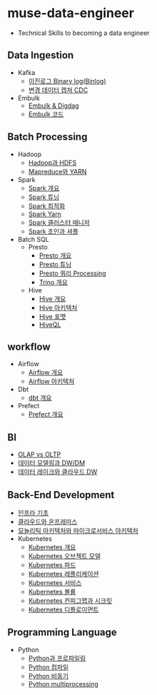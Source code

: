 # muse-data-engineer

* Technical Skills to becoming a data engineer

## Data Ingestion

* Kafka
  * [이진로그 Binary log(Binlog)](data-ingestion/data-ingestion/binlog.md)
  * [변경 데이터 캡처 CDC](data-ingestion/data-ingestion/cdc.md)
* Embulk
  * [Embulk & Digdag](data-ingestion/data-ingestion-1/embulk.md)
  * [Embulk 코드](data-ingestion/data-ingestion-1/embulk\_code.md)

## Batch Processing

* Hadoop
  * [Hadoop과 HDFS](doc/batch-processing/hadoop\_hdfs.md)
  * [Mapreduce와 YARN](doc/batch-processing/hadoop\_map\_yarn.md)
* Spark
  * [Spark 개요](doc/batch-processing-1/spark\_base.md)
  * [Spark 튜닝](doc/batch-processing-1/spark\_tuning.md)
  * [Spark 최적화](doc/batch-processing-1/spark\_optimization.md)
  * [Spark Yarn](doc/batch-processing-1/spark\_yarn.md)
  * [Spark 클러스터 매니저](doc/batch-processing-1/spark\_cluster\_manager.md)
  * [Spark 조인과 셔플](doc/batch-processing-1/spark\_join.md)
* Batch SQL
  * Presto
    * [Presto 개요](doc/batch-sql/batch-processing-1/presto\_base.md)
    * [Presto 튜닝](doc/batch-sql/batch-processing-1/presto\_tuning.md)
    * [Presto 쿼리 Processing](doc/batch-sql/batch-processing-1/presto\_query\_processing.md)
    * [Trino 개요](doc/batch-sql/batch-processing-1/trino\_base.md)
  * Hive
    * [Hive 개요](doc/batch-sql/batch-processing/hive\_base.md)
    * [Hive 아키텍처](doc/batch-sql/batch-processing/hive\_architecture.md)
    * [Hive 포맷](doc/batch-sql/batch-processing/hive\_format.md)
    * [HiveQL](doc/batch-sql/batch-processing/hive\_hiveql.md)

## workflow

* Airflow
  * [Airflow 개요](workflow/airflow/airflow\_base.md)
  * [Airflow 아키텍처](workflow/airflow/airflow\_architecture.md)
* Dbt
  * [dbt 개요](workflow/dbt\_base.md)
* Prefect
  * [Prefect 개요](workflow/prefect\_base.md)

## BI

* [OLAP vs OLTP](bi/olap.md)
* [데이터 모델링과 DW/DM](bi/data\_modeling\_dw\_dm.md)
* [데이터 레이크와 클라우드 DW](bi/data\_lake.md)

## Back-End Development

* [인프라 기초](back-end-development/infra\_based.md)
* [클라우드와 온프레미스](back-end-development/onpremises\_cloud.md)
* [모놀리틱 아키텍처와 마이크로서비스 아키텍처](back-end-development/msa.md)
* Kubernetes
  * [Kubernetes 개요](back-end-development/kubernetes/kubernetes\_base.md)
  * [Kubernetes 오브젝트 모델](back-end-development/kubernetes/kubernetes\_object.md)
  * [Kubernetes 파드](back-end-development/kubernetes/kubernetes\_pod.md)
  * [Kubernetes 레플리케이션](back-end-development/kubernetes/kubernetes\_replica.md)
  * [Kubernetes 서비스](back-end-development/kubernetes/kubernetes\_service.md)
  * [Kubernetes 볼륨](back-end-development/kubernetes/kubernetes\_volume.md)
  * [Kubernetes 컨피그맵과 시크릿](back-end-development/kubernetes/kubernetes\_config\_secret.md)
  * [Kubernetes 디플로이먼트](back-end-development/kubernetes/kubernetes\_deployment.md)

## Programming Language

* Python
  * [Python과 프로파일링](programming-language/programming-language/python\_profiling.md)
  * [Python 컴파일](programming-language/programming-language/python\_comfile.md)
  * [Python 비동기](programming-language/programming-language/python\_async.md)
  * [Python multiprocessing](programming-language/programming-language/python\_multiprocessing.md)
